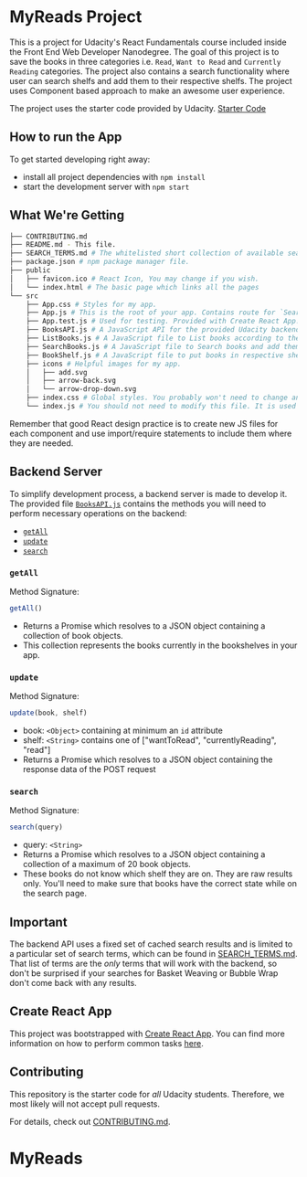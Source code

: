 # MyReads Project

This is a project for Udacity's React Fundamentals course included inside the Front End Web Developer Nanodegree. The goal of this project is to save the books in three categories i.e. `Read`, `Want to Read` and `Currently Reading` categories. The project also contains a search functionality where user can search shelfs and add them to their respective shelfs. The project uses Component based approach to make an awesome user experience.

The project uses the starter code provided by Udacity. [Starter Code](https://github.com/udacity/reactnd-project-myreads-starter)

## How to run the App

To get started developing right away:

* install all project dependencies with `npm install`
* start the development server with `npm start`

## What We're Getting
```bash
├── CONTRIBUTING.md
├── README.md - This file.
├── SEARCH_TERMS.md # The whitelisted short collection of available search terms for you to use with my app.
├── package.json # npm package manager file.
├── public
│   ├── favicon.ico # React Icon, You may change if you wish.
│   └── index.html # The basic page which links all the pages
└── src
    ├── App.css # Styles for my app.
    ├── App.js # This is the root of your app. Contains route for `SearchBooks and ListBooks files`.
    ├── App.test.js # Used for testing. Provided with Create React App. Testing is encouraged, but not required.
    ├── BooksAPI.js # A JavaScript API for the provided Udacity backend. Instructions for the methods are below.
    ├── ListBooks.js # A JavaScript file to List books according to the functionality.
    ├── SearchBooks.js # A JavaScript file to Search books and add them to the shelf.
    ├── BookShelf.js # A JavaScript file to put books in respective shelf.
    ├── icons # Helpful images for my app.
    │   ├── add.svg
    │   ├── arrow-back.svg
    │   └── arrow-drop-down.svg
    ├── index.css # Global styles. You probably won't need to change anything here.
    └── index.js # You should not need to modify this file. It is used for DOM rendering only.
```

Remember that good React design practice is to create new JS files for each component and use import/require statements to include them where they are needed.

## Backend Server

To simplify development process, a backend server is made to develop it. The provided file [`BooksAPI.js`](src/BooksAPI.js) contains the methods you will need to perform necessary operations on the backend:

* [`getAll`](#getall)
* [`update`](#update)
* [`search`](#search)

### `getAll`

Method Signature:

```js
getAll()
```

* Returns a Promise which resolves to a JSON object containing a collection of book objects.
* This collection represents the books currently in the bookshelves in your app.

### `update`

Method Signature:

```js
update(book, shelf)
```

* book: `<Object>` containing at minimum an `id` attribute
* shelf: `<String>` contains one of ["wantToRead", "currentlyReading", "read"]  
* Returns a Promise which resolves to a JSON object containing the response data of the POST request

### `search`

Method Signature:

```js
search(query)
```

* query: `<String>`
* Returns a Promise which resolves to a JSON object containing a collection of a maximum of 20 book objects.
* These books do not know which shelf they are on. They are raw results only. You'll need to make sure that books have the correct state while on the search page.

## Important
The backend API uses a fixed set of cached search results and is limited to a particular set of search terms, which can be found in [SEARCH_TERMS.md](SEARCH_TERMS.md). That list of terms are the _only_ terms that will work with the backend, so don't be surprised if your searches for Basket Weaving or Bubble Wrap don't come back with any results.

## Create React App

This project was bootstrapped with [Create React App](https://github.com/facebookincubator/create-react-app). You can find more information on how to perform common tasks [here](https://github.com/facebookincubator/create-react-app/blob/master/packages/react-scripts/template/README.md).

## Contributing

This repository is the starter code for _all_ Udacity students. Therefore, we most likely will not accept pull requests.

For details, check out [CONTRIBUTING.md](CONTRIBUTING.md).
# MyReads

